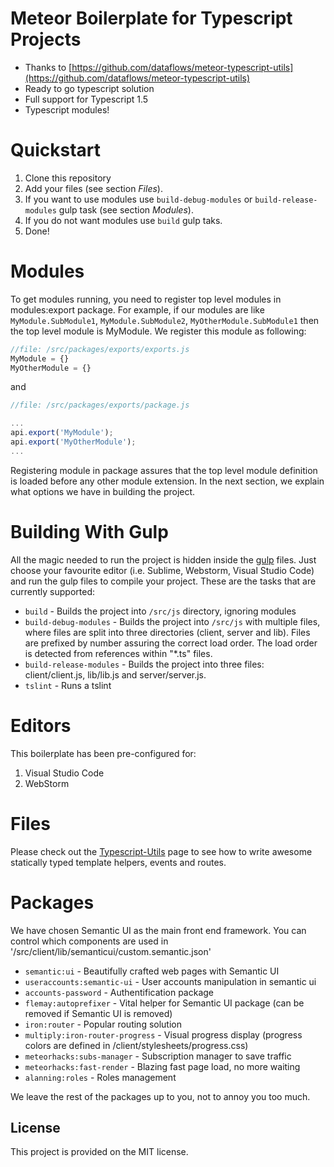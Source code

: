 # Meteor Boilerplate for Typescript Projects

* Thanks to [https://github.com/dataflows/meteor-typescript-utils](https://github.com/dataflows/meteor-typescript-utils)
* Ready to go typescript solution
* Full support for Typescript 1.5 
* Typescript modules!

# Quickstart

1. Clone this repository 
1. Add your files (see section *Files*).
1. If you want to use modules use `build-debug-modules` or `build-release-modules` gulp task (see section *Modules*).
1. If you do not want modules use `build` gulp taks.
1. Done! 

# Modules

To get modules running, you need to register top level modules in modules:export package.
For example, if our modules are like `MyModule.SubModule1`, `MyModule.SubModule2`, `MyOtherModule.SubModule1` then the top level module is MyModule.
We register this module as following:
 
```javascript
//file: /src/packages/exports/exports.js
MyModule = {}
MyOtherModule = {}
```

and
```javascript
//file: /src/packages/exports/package.js

...
api.export('MyModule');
api.export('MyOtherModule');
...
```

Registering module in package assures that the top level module definition is loaded before any 
other module extension. In the next section, we explain what options we have in building the project. 

# Building With Gulp

All the magic needed to run the project is hidden inside the [gulp]() files.
Just choose your favourite editor (i.e. Sublime, Webstorm, Visual Studio Code) and run the gulp files 
to compile your project. These are the tasks that are currently supported:

* `build` - Builds the project into `/src/js` directory, ignoring modules
* `build-debug-modules` - Builds the project into `/src/js` with multiple files, where 
files are split into three directories (client, server and lib). Files are prefixed by number assuring 
the correct load order. The load order is detected from references within "*.ts" files.
* `build-release-modules` - Builds the project into three files: client/client.js, lib/lib.js and server/server.js.
* `tslint` - Runs a tslint

# Editors

This boilerplate has been pre-configured for:

1. Visual Studio Code
1. WebStorm

# Files

Please check out the [Typescript-Utils](https://github.com/dataflows/meteor-typescript-utils) page to see how to write
awesome statically typed template helpers, events and routes.

# Packages

We have chosen Semantic UI as the main front end framework. 
You can control which components are used in '/src/client/lib/semanticui/custom.semantic.json'

* `semantic:ui` - Beautifully crafted web pages with Semantic UI
* `useraccounts:semantic-ui` - User accounts manipulation in semantic ui
* `accounts-password` - Authentification package
* `flemay:autoprefixer` - Vital helper for Semantic UI package (can be removed if Semantic UI is removed)
* `iron:router` - Popular routing solution
* `multiply:iron-router-progress` - Visual progress display (progress colors are defined in /client/stylesheets/progress.css)
* `meteorhacks:subs-manager` - Subscription manager to save traffic
* `meteorhacks:fast-render` - Blazing fast page load, no more waiting
* `alanning:roles` - Roles management

We leave the rest of the packages up to you, not to annoy you too much.

## License
This project is provided on the MIT license.
